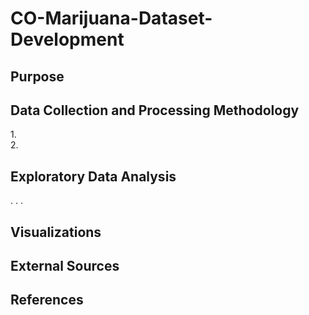 # CO-Marijuana-Dataset-Development<br>
## Purpose
## Data Collection and Processing Methodology<br>
1.<br>
2.<br>
## Exploratory Data Analysis<br>
.
.
.
## Visualizations
## External Sources
## References
